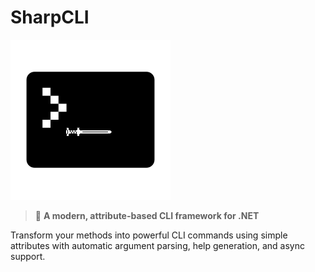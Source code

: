 # SharpCLI

<img src="icon.png">

> 🚀 **A modern, attribute-based CLI framework for .NET** 

Transform your methods into powerful CLI commands using simple attributes with automatic argument parsing, help
generation, and async support.